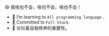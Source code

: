 ### 

😄 我啥也不会，啥也不会，啥也不会！

- 🌱 I’m learning to  `All programming language` .
- 👯 Committed to `Full Stack`.
- 🤔 论社畜自我修养的重要性。

<!--
**yexk/yexk** is a ✨ _special_ ✨ repository because its `README.md` (this file) appears on your GitHub profile.

Here are some ideas to get you started:

- 🔭 I’m currently working on ...
- 🌱 I’m currently learning ...
- 👯 I’m looking to collaborate on ...
- 🤔 I’m looking for help with ...
- 💬 Ask me about ...
- 📫 How to reach me: ...
- 😄 Pronouns: ...
- ⚡ Fun fact: ...
-->
